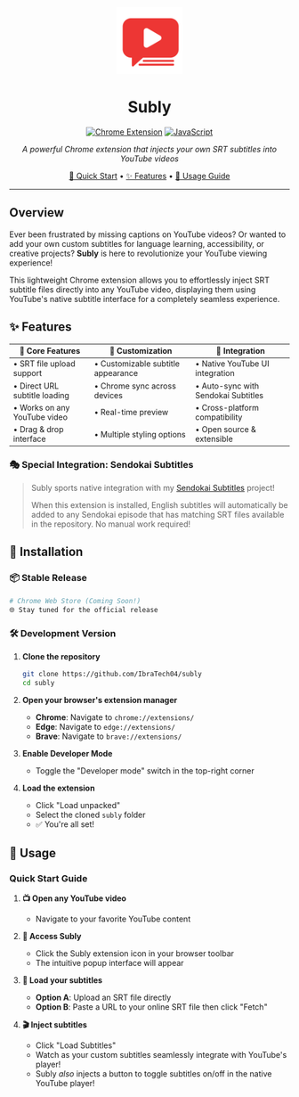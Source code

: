 <div align="center">
  <img src="./icons/icon.png" alt="Subly Logo" width="120" height="120"/>
  
  # Subly
    
  [![Chrome Extension](https://img.shields.io/badge/Chrome-Extension-4285F4?style=for-the-badge&logo=googlechrome&logoColor=white)](https://github.com/yourusername/subly)
  [![JavaScript](https://img.shields.io/badge/JavaScript-F7DF1E?style=for-the-badge&logo=javascript&logoColor=black)](https://developer.mozilla.org/en-US/docs/Web/JavaScript)
  
  *A powerful Chrome extension that injects your own SRT subtitles into YouTube videos*
  
  [🚀 Quick Start](#-installation) • [✨ Features](#-features) • [📖 Usage Guide](#-usage)
  
</div>

---

## Overview

Ever been frustrated by missing captions on YouTube videos? Or wanted to add your own custom subtitles for language learning, accessibility, or creative projects? **Subly** is here to revolutionize your YouTube viewing experience!

This lightweight Chrome extension allows you to effortlessly inject SRT subtitle files directly into any YouTube video, displaying them using YouTube's native subtitle interface for a completely seamless experience.

## ✨ Features

<div align="center">
  
| 🎯 **Core Features** | 🎨 **Customization** | 🔗 **Integration** |
|---------------------|----------------------|-------------------|
| • SRT file upload support | • Customizable subtitle appearance | • Native YouTube UI integration |
| • Direct URL subtitle loading | • Chrome sync across devices | • Auto-sync with Sendokai Subtitles |
| • Works on any YouTube video | • Real-time preview | • Cross-platform compatibility |
| • Drag & drop interface | • Multiple styling options | • Open source & extensible |

</div>

### 🎭 Special Integration: Sendokai Subtitles

> Subly sports native integration with my [Sendokai Subtitles](https://github.com/IbraTech04/sendokai-subtitles) project!
> 
> When this extension is installed, English subtitles will automatically be added to any Sendokai episode that has matching SRT files available in the repository. No manual work required!

## 🚀 Installation

### 📦 Stable Release
```bash
# Chrome Web Store (Coming Soon!)
🌐 Stay tuned for the official release
```

### 🛠️ Development Version

1. **Clone the repository**
   ```bash
   git clone https://github.com/IbraTech04/subly
   cd subly
   ```

2. **Open your browser's extension manager**
   - **Chrome**: Navigate to `chrome://extensions/`
   - **Edge**: Navigate to `edge://extensions/`
   - **Brave**: Navigate to `brave://extensions/`

3. **Enable Developer Mode**
   - Toggle the "Developer mode" switch in the top-right corner

4. **Load the extension**
   - Click "Load unpacked"
   - Select the cloned `subly` folder
   - ✅ You're all set!

## 📖 Usage

### Quick Start Guide

1. **📺 Open any YouTube video**
   - Navigate to your favorite YouTube content

2. **🔧 Access Subly**
   - Click the Subly extension icon in your browser toolbar
   - The intuitive popup interface will appear

3. **📁 Load your subtitles**
   - **Option A**: Upload an SRT file directly
   - **Option B**: Paste a URL to your online SRT file then click "Fetch"

4. **🎬 Inject subtitles**
   - Click "Load Subtitles"
   - Watch as your custom subtitles seamlessly integrate with YouTube's player!
   - Subly *also* injects a button to toggle subtitles on/off in the native YouTube player!
